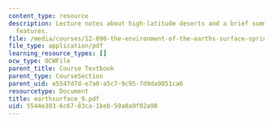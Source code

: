 ```yaml
---
content_type: resource
description: Lecture notes about high-latitude deserts and a brief summary of desert
  features.
file: /media/courses/12-090-the-environment-of-the-earths-surface-spring-2007/5544e3036c6783ca1beb59a8a9f02a98_earthsurface_9.pdf
file_type: application/pdf
learning_resource_types: []
ocw_type: OCWFile
parent_title: Course Textbook
parent_type: CourseSection
parent_uid: e5547d7d-e7a0-a5c7-9c95-7d9da9851ca6
resourcetype: Document
title: earthsurface_9.pdf
uid: 5544e303-6c67-83ca-1beb-59a8a9f02a98
---
```

